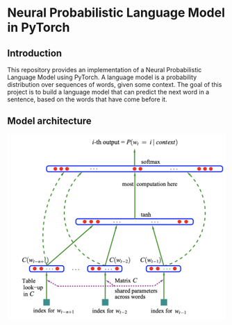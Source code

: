 # Neural Probabilistic Language Model in PyTorch
## Introduction 
This repository provides an implementation of a Neural Probabilistic Language Model using PyTorch. A language model is a probability distribution over sequences of words, given some context. The goal of this project is to build a language model that can predict the next word in a sentence, based on the words that have come before it.

## Model architecture
![Alt text](model_architecture.png)
